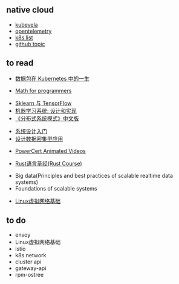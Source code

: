 ## native cloud
+ [kubevela](https://kubevela.io/zh/docs/)
+ [opentelemetry](https://opentelemetry.io/)
+ [k8s list](https://zhuanlan.zhihu.com/p/552448369)
+ [github topic](https://github.com/topics/cncf)

## to read
<!-- k8s -->
+ [数据包在 Kubernetes 中的一生](https://blog.fleeto.us/post/life-of-a-packet-in-k8s-1/)

<!-- math -->
+ [Math for programmers](https://wangwei1237.github.io/shares/Math-for-Programmers.pdf)

<!-- ML -->
+ [Sklearn 与 TensorFlow](https://hands1ml.apachecn.org/#/docs/1)
+ [机器学习系统: 设计和实现](https://openmlsys.github.io/chapter_introduction/index.html#)
+ [《分布式系统模式》中文版](https://github.com/dreamhead/patterns-of-distributed-systems)

<!-- architect -->
+ [系统设计入门](https://github.com/donnemartin/system-design-primer/blob/master/README-zh-Hans.md)
+ [设计数据密集型应用](http://ddia.vonng.com/#/)

<!-- videos -->
+ [PowerCert Animated Videos](https://www.youtube.com/c/PowerCertAnimatedVideos)

<!-- rust -->
+ [Rust语言圣经(Rust Course)](https://course.rs/first-try/intro.html)


<!-- books -->
+ Big data(Principles and best practices of scalable realtime data systems)
+ Foundations of scalable systems

<!-- 网络 -->
+ [Linux虚拟网络基础](http://images.china-pub.com/ebook7065001-7070000/7067181/ch02.pdf)

## to do

+ envoy
+ Linux虚拟网络基础
+ istio
+ k8s network
+ cluster api
+ gateway-api
+ rpm-ostree